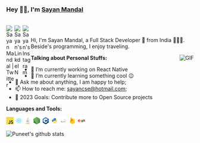 <!--

- 🌱 I’m currently learning something cool 😉
- 💬 Ask me about anything, I am happy to help;
- 📫 How to reach me: sayancse@hotmail.com;
- 😄 Pronouns: ...
- ⚡ Fun fact: ...
-->
### Hey 👋🏽, I'm [Sayan Mandal](https://www.linkedin.com/in/sayanmcse/)

<br/>


<a href="https://twitter.com/sayan_2sid">
  <img align="left" alt="Sayan Mandal | Twitter" width="22px" src="https://cdn.jsdelivr.net/npm/simple-icons@v3/icons/twitter.svg" />
</a>
<a href="https://www.linkedin.com/in/sayanmcse/">
  <img align="left" alt="Sayan's LinkdeIN" width="22px" src="https://cdn.jsdelivr.net/npm/simple-icons@v3/icons/linkedin.svg" />
</a>
<a href="https://www.instagram.com/code.say/">
  <img align="left" alt="Sayan's Instagram" width="22px" src="https://cdn.jsdelivr.net/npm/simple-icons@v3/icons/instagram.svg" />
</a>


<br />

Hi, I'm Sayan Mandal, a Full Stack Developer 🚀 from India 👨🏽‍💻. Beside's programming, I enjoy traveling.

  <img align="right" alt="GIF" src="https://media0.giphy.com/media/v1.Y2lkPTc5MGI3NjExYTI0ZGI3NmEyODA2NjJhZDNjMmYyYTgyYzdhZTM1N2FiMWQ2NWFmOCZjdD1n/SWoSkN6DxTszqIKEqv/giphy.gif" />
  
  
**Talking about Personal Stuffs:**

- 🔭 I’m currently working on React Native
- 🌱 I’m currently learning something cool 😉
- 💬 Ask me about anything, I am happy to help;
- 📫 How to reach me: sayancse@hotmail.com;
- 🥅 2023 Goals: Contribute more to Open Source projects

**Languages and Tools:**  

<code><img height="20" src="https://raw.githubusercontent.com/github/explore/80688e429a7d4ef2fca1e82350fe8e3517d3494d/topics/javascript/javascript.png"></code>
<code><img height="20" src="https://raw.githubusercontent.com/github/explore/80688e429a7d4ef2fca1e82350fe8e3517d3494d/topics/react/react.png"></code>
<code><img height="20" src="https://raw.githubusercontent.com/github/explore/80688e429a7d4ef2fca1e82350fe8e3517d3494d/topics/java/java.png"></code>
<code><img height="20" src="https://raw.githubusercontent.com/github/explore/80688e429a7d4ef2fca1e82350fe8e3517d3494d/topics/nodejs/nodejs.png"></code>
<code><img height="20" src="https://raw.githubusercontent.com/github/explore/80688e429a7d4ef2fca1e82350fe8e3517d3494d/topics/cpp/cpp.png"></code>
<code><img height="20" src="https://raw.githubusercontent.com/github/explore/80688e429a7d4ef2fca1e82350fe8e3517d3494d/topics/python/python.png"></code>
<code><img height="20" src="https://raw.githubusercontent.com/github/explore/80688e429a7d4ef2fca1e82350fe8e3517d3494d/topics/mysql/mysql.png"></code>
<code><img height="20" src="https://raw.githubusercontent.com/github/explore/80688e429a7d4ef2fca1e82350fe8e3517d3494d/topics/firebase/firebase.png"></code>
<code><img height="20" src="https://raw.githubusercontent.com/github/explore/80688e429a7d4ef2fca1e82350fe8e3517d3494d/topics/git/git.png"></code>



![Puneet's github stats](https://github-readme-stats.vercel.app/api?username=sayanmandal&show_icons=true&hide_border=true)
